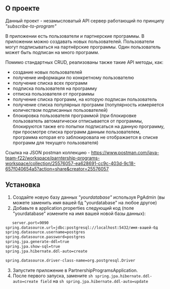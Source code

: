 ## О проекте  

Данный проект - незамысловатый API сервер работающий по принципу _"subscribe-to-program"_
  
В приложении есть пользователи и партнерские программы. В приложении можно создавать новых пользователей. Пользователи могут подписываться на партнёрские программы. Один пользователь может быть подписан на много программ.


Помимо стандартных CRUD, реализованы также такие API методы, как:
	
- создание новых пользователей
- получение информации по конкретному пользователю
- получение списка всех программ 
- подписка пользователя на программу
- отписка пользователя от программы
- получение списка программ, на которую подписан пользователь 
- получение списка популярных программ (популярность измеряется количеством подписанных пользователей)
- блокировка пользователя программой (при блокировке пользователь автоматически отписывается от программы, блокируются также его попытки подписаться на данную программу, при просмотре списка программ данным пользователем, программа которая его заблокировала не отображается в списке программ для текущего пользователя)

Ссылка на JSON postman коллекцию - 
https://www.postman.com/java-team-f22/workspace/parntership-programs-workspace/collection/25576057-ea628691-cc9c-403d-9c18-657f040654a5?action=share&creator=25576057

## Установка 
1. Создайте новую базу данных _"yourdatabase"_ используя PgAdmin (вы можете заменить имя вашей бд "yourdatabase" на любое другое)
2. Добавьте в application.properties следующий код (поле "yourdatabase" измените на имя вашей новой базы данных):
```sh
   server.port=9090
spring.datasource.url=jdbc:postgresql://localhost:5432/имя-вашей-бд
spring.datasource.username=postgres
spring.datasource.password=postgres
spring.jpa.generate-ddl=true
spring.jpa.show-sql=true
spring.jpa.hibernate.ddl-auto=create

spring.datasource.driver-class-name=org.postgresql.Driver
```
3. Запустите приложение в PartnershipProgramsApplication.
4. После первого запуска, замените ```sh spring.jpa.hibernate.ddl-auto=create field``` на ```sh spring.jpa.hibernate.ddl-auto=update```
